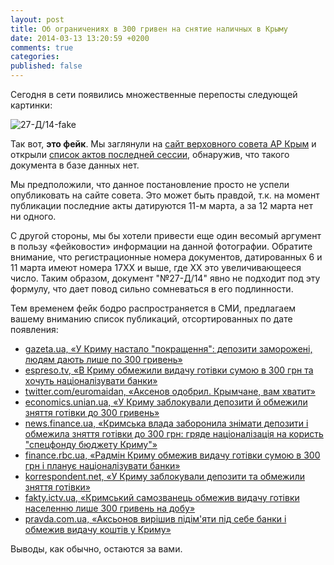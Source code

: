 ```yaml
---
layout: post
title: Об ограничениях в 300 гривен на снятие наличных в Крыму
date: 2014-03-13 13:20:59 +0200
comments: true
categories:
published: false
---
```


Сегодня в сети появились множественные перепосты следующей картинки:

![27-Д/14-fake](http://i.imgur.com/0dtEMNk.jpg)

Так вот, **это фейк**. Мы заглянули на [сайт верховного совета АР Крым](http://www.rada.crimea.ua/) и открыли [список актов последней сессии](http://www.rada.crimea.ua/rule-making-activity/legislative-sitting-list/6108), обнаружив, что такого документа в базе данных нет.

Мы предположили, что данное постановление просто не успели опубликовать на сайте совета. Это может быть правдой, т.к. на момент публикации последние акты датируются 11-м марта, а за 12 марта нет ни одного.

С другой стороны, мы бы хотели привести еще один весомый аргумент в пользу «фейковости» информации на данной фотографии. Обратите внимание, что регистрационные номера документов, датированных 6 и 11 марта имеют номера 17XX и выше, где XX это увеличивающееся число. Таким образом, документ "№27-Д/14" явно не подходит под эту формулу, что дает повод сильно сомневаться в его подлинности.

Тем временем фейк бодро распространяется в СМИ, предлагаем вашему вниманию список публикаций, отсортированных по дате появления:

- [gazeta.ua, «У Криму настало "покращення": депозити заморожені, людям дають лише по 300 гривень»](http://gazeta.ua/articles/economics/_u-krimu-nastalo-pokraschennya-depoziti-zamorozheni-lyudyam-dayut-lishe-po-300-griven/546894)
- [espreso.tv, «В Криму обмежили видачу готівки сумою в 300 грн та хочуть націоналізувати банки»](http://espreso.tv/new/2014/03/13/v_krymu_obmezhyly_vydachu_hotivky_sumoyu_v_300_hrn_ta_zbyrayutsya_nacionalizuvaty_banky)
- [twitter.com/euromaidan, «Аксенов одобрил. Крымчане, вам хватит»](https://twitter.com/euromaidan/status/444039751025172482)
- [economics.unian.ua, «У Криму заблокували депозити й обмежили зняття готівки до 300 гривень»](http://economics.unian.ua/finance/896000-u-krimu-zablokuvali-depoziti-y-obmejili-znyattya-gotivki-do-300-griven.html)
- [news.finance.ua, «Кримська влада заборонила знімати депозити і обмежила зняття готівки до 300 грн: гряде націоналізація на користь "спецфонду бюджету Криму"»](http://news.finance.ua/ua/~/1/2014/03/13/321163)
- [finance.rbc.ua, «Радмін Криму обмежив видачу готівки сумою в 300 грн і планує націоналізувати банки»](http://finance.rbc.ua/ukr/sovmin-kryma-ogranichil-vydachu-nalichnyh-summoy-v-300-grn-i-13032014120600)
- [korrespondent.net, «У Криму заблокували депозити та обмежили зняття готівки»](http://ua.korrespondent.net/business/financial/3318812-u-krymu-zablokuvaly-depozyty-ta-obmezhyly-zniattia-hotivky)
- [fakty.ictv.ua, «Кримський самозванець обмежив видачу готівки населенню лише 300 гривень на добу»](http://fakty.ictv.ua/ua/index/read-news/id/1507731)
- [pravda.com.ua, «Аксьонов вирішив підім'яти під себе банки і обмежив видачу коштів у Криму»](http://www.pravda.com.ua/news/2014/03/13/7018619/)

Выводы, как обычно, остаются за вами.
